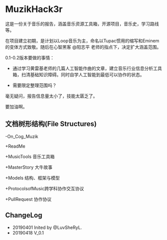# MuzikHack3r

这是一份关于音乐的报告，涵盖音乐资源工具箱，开源项目，音乐史，学习路线等。

在项目建立初期，是计划以Loop音乐为主，命名以Tupac惯用的缩写和Eminem的变体方式致敬。随后在心智黑客 @阳志平 老师的指点下，决定扩大涵盖范围。

0.1-0.2版本要做的事情：

- 通过学习黄雷基老师的几篇人工智能作曲的文章，建立音乐行业信息分析工具箱，扫清基础知识障碍。同时自学人工智能到最低可以协作的状态。

- 需要限定整理范围吗？

毫无疑问，报告信息量太小了，技能太匮乏了。

要加油啊。

## 文档树形结构(File Structures)

-On_Cog_Muzik

  +ReadMe

  +MusicTools 音乐工具箱
  
  +MasterStory 大牛故事
  
  +Models 结构、框架与模型
  
  +ProtocolsofMusic跨学科协作交互协议
  
  +PullRequest 协作协议

## ChangeLog

- 20190401 Inited by @LuvSheRyL.
- 20190418 V_0.1
